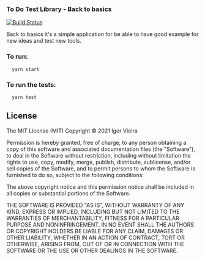 ### To Do Test Library - Back to basics

[![Build Status](https://travis-ci.org/IgorVieira/todo-test-library.svg?branch=main)](https://travis-ci.org/IgorVieira/todo-test-library)

Back to basics it's a simple application for be able to have good example for new ideas and test new tools.

### To run:
```
  yarn start
```

### To run the tests:

```
  yarn test
```

## License

The MIT License (MIT) Copyright © 2021 Igor Vieira

Permission is hereby granted, free of charge, to any person obtaining a copy of this software and associated documentation files (the "Software"), to deal in the Software without restriction, including without limitation the rights to use, copy, modify, merge, publish, distribute, sublicense, and/or sell copies of the Software, and to permit persons to whom the Software is furnished to do so, subject to the following conditions:

The above copyright notice and this permission notice shall be included in all copies or substantial portions of the Software.

THE SOFTWARE IS PROVIDED "AS IS", WITHOUT WARRANTY OF ANY KIND, EXPRESS OR IMPLIED, INCLUDING BUT NOT LIMITED TO THE WARRANTIES OF MERCHANTABILITY, FITNESS FOR A PARTICULAR PURPOSE AND NONINFRINGEMENT. IN NO EVENT SHALL THE AUTHORS OR COPYRIGHT HOLDERS BE LIABLE FOR ANY CLAIM, DAMAGES OR OTHER LIABILITY, WHETHER IN AN ACTION OF CONTRACT, TORT OR OTHERWISE, ARISING FROM, OUT OF OR IN CONNECTION WITH THE SOFTWARE OR THE USE OR OTHER DEALINGS IN THE SOFTWARE.